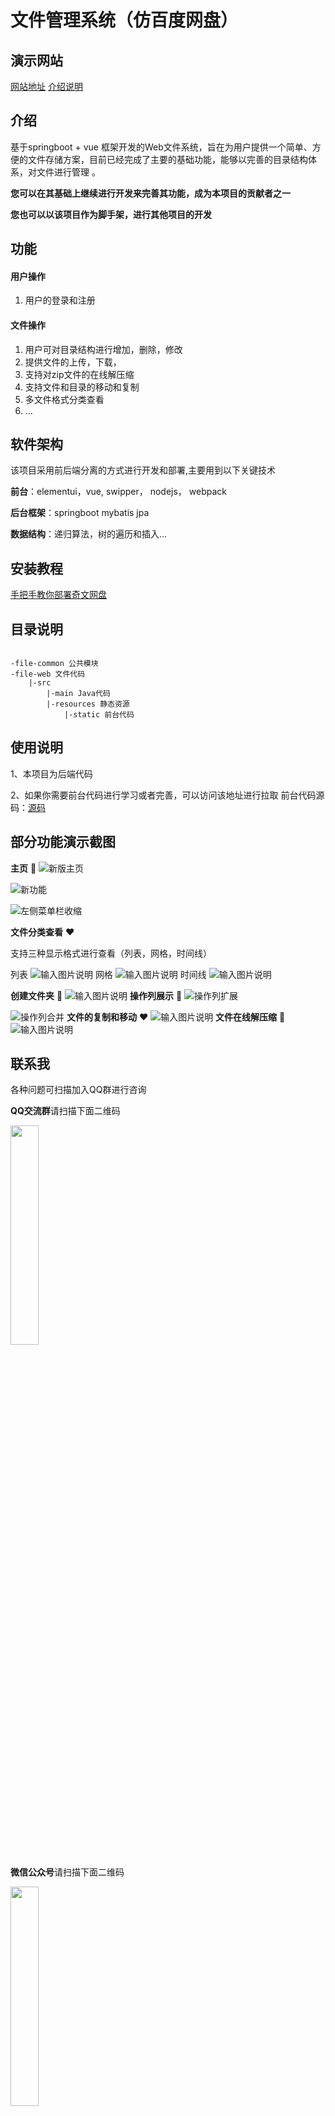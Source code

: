 # 文件管理系统（仿百度网盘）

## 演示网站
[网站地址](http://www.qiwenshare.com)
[介绍说明](http://www.qiwenshare.com/essay/detail/24)

## 介绍
基于springboot + vue 框架开发的Web文件系统，旨在为用户提供一个简单、方便的文件存储方案，目前已经完成了主要的基础功能，能够以完善的目录结构体系，对文件进行管理 。

 **您可以在其基础上继续进行开发来完善其功能，成为本项目的贡献者之一** 

 **您也可以以该项目作为脚手架，进行其他项目的开发** 

## 功能
#### 用户操作
1. 用户的登录和注册
#### 文件操作
1. 用户可对目录结构进行增加，删除，修改 
2. 提供文件的上传，下载， 
3. 支持对zip文件的在线解压缩 
4. 支持文件和目录的移动和复制 
5. 多文件格式分类查看 
6. ...

## 软件架构
该项目采用前后端分离的方式进行开发和部署,主要用到以下关键技术

**前台**：elementui，vue,  swipper， nodejs， webpack

**后台框架**：springboot mybatis jpa

**数据结构**：递归算法，树的遍历和插入...


## 安装教程

[手把手教你部署奇文网盘](https://www.qiwenshare.com/essay/detail/169)

## 目录说明

```

-file-common 公共模块
-file-web 文件代码
    |-src
        |-main Java代码
        |-resources 静态资源
            |-static 前台代码
```




## 使用说明
1、本项目为后端代码

2、如果你需要前台代码进行学习或者完善，可以访问该地址进行拉取
前台代码源码：[源码](https://gitee.com/qiwen-cloud/qiwen-file-web)


## 部分功能演示截图
 **主页**  :yellow_heart: 
![新版主页](https://images.gitee.com/uploads/images/2020/0409/182847_8f60ac83_1837873.png "屏幕截图.png")

![新功能](https://images.gitee.com/uploads/images/2020/0409/183222_fa2282c6_1837873.png "屏幕截图.png")

![左侧菜单栏收缩](https://images.gitee.com/uploads/images/2020/0409/183644_a6902a69_1837873.png "屏幕截图.png")

 **文件分类查看** :heart: 

支持三种显示格式进行查看（列表，网格，时间线）

列表
![输入图片说明](https://images.gitee.com/uploads/images/2020/0415/001030_f8caf4fb_947714.png "屏幕截图.png")
网格
![输入图片说明](https://images.gitee.com/uploads/images/2020/0415/001114_fc708749_947714.png "屏幕截图.png")
时间线
![输入图片说明](https://images.gitee.com/uploads/images/2020/0415/000833_ee93793e_947714.png "屏幕截图.png")

 **创建文件夹**  :blue_heart: 
![输入图片说明](https://images.gitee.com/uploads/images/2019/1022/205531_b3bf3380_947714.png "屏幕截图.png")
 **操作列展示**  :purple_heart: 
![操作列扩展](https://images.gitee.com/uploads/images/2020/0409/183336_ab936775_1837873.png "屏幕截图.png")

![操作列合并](https://images.gitee.com/uploads/images/2020/0409/183412_6a3ed5e0_1837873.png "屏幕截图.png")
 **文件的复制和移动**  :heart: 
![输入图片说明](https://images.gitee.com/uploads/images/2019/1022/210106_d4b619f3_947714.png "屏幕截图.png")
 **文件在线解压缩**  :green_heart: 
![输入图片说明](https://images.gitee.com/uploads/images/2019/1022/210214_c00f5600_947714.png "屏幕截图.png")



## 联系我
各种问题可扫描加入QQ群进行咨询

**QQ交流群**请扫描下面二维码

<img width="30%" src="https://images.gitee.com/uploads/images/2020/0406/164832_5121dc5e_947714.png"/>

**微信公众号**请扫描下面二维码

<img width="30%" src="https://images.gitee.com/uploads/images/2020/0406/164833_d99e92ee_947714.png"/>



## 参与贡献

1.  Fork 本仓库
2.  新建 Feat_xxx 分支
3.  提交代码
4.  新建 Pull Request


## 码云特技

1.  使用 Readme\_XXX.md 来支持不同的语言，例如 Readme\_en.md, Readme\_zh.md
2.  码云官方博客 [blog.gitee.com](https://blog.gitee.com)
3.  你可以 [https://gitee.com/explore](https://gitee.com/explore) 这个地址来了解码云上的优秀开源项目
4.  [GVP](https://gitee.com/gvp) 全称是码云最有价值开源项目，是码云综合评定出的优秀开源项目
5.  码云官方提供的使用手册 [https://gitee.com/help](https://gitee.com/help)
6.  码云封面人物是一档用来展示码云会员风采的栏目 [https://gitee.com/gitee-stars/](https://gitee.com/gitee-stars/)
